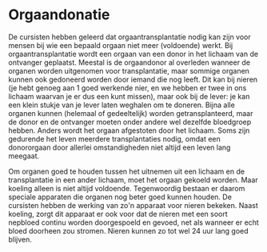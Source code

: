 # Orgaandonatie

De cursisten hebben geleerd dat orgaantransplantatie nodig kan zijn voor mensen bij wie een bepaald orgaan niet meer (voldoende) werkt. Bij orgaantransplantatie wordt een orgaan van een donor in het lichaam van de ontvanger geplaatst. Meestal is de orgaandonor al overleden wanneer de organen worden uitgenomen voor transplantatie, maar sommige organen kunnen ook gedoneerd worden door iemand die nog leeft. Dit kan bij nieren (je hebt genoeg aan 1 goed werkende nier, en we hebben er twee in ons lichaam waarvan je er dus een kunt missen), maar ook bij de lever: je kan een klein stukje van je lever laten weghalen om te doneren. Bijna alle organen kunnen (helemaal of gedeeltelijk) worden getransplanteerd, maar de donor en de ontvanger moeten onder andere wel dezelfde bloedgroep hebben. Anders wordt het orgaan afgestoten door het lichaam. Soms zijn gedurende het leven meerdere transplantaties nodig, omdat een donororgaan door allerlei omstandigheden niet altijd een leven lang meegaat.

Om organen goed te houden tussen het uitnemen uit een lichaam en de transplantatie in een ander lichaam, moet het orgaan gekoeld worden. Maar koeling alleen is niet altijd voldoende. Tegenwoordig bestaan er daarom speciale apparaten die organen nog beter goed kunnen houden. De cursisten hebben de werking van zo'n apparaat voor nieren bekeken. Naast koeling, zorgt dit apparaat er ook voor dat de nieren met een soort nepbloed continu worden doorgespoeld en gevoed, net als wanneer er echt bloed doorheen zou stromen. Nieren kunnen zo tot wel 24 uur lang goed blijven.
